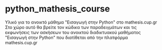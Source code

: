 # python_mathesis_course
Υλικό για το ανοικτό μάθημα "Εισαγωγή στην Python" στο mathesis.cup.gr
Στο χώρο αυτό θα βρείτε τον κώδικα των παραδειγμάτων και τις εκφωνήσεις των ασκήσεων του ανοικτού διαδικτυακού μαθήματος "Εισαγωγή στην Python" που διατίθεται από την πλατφόρμα mathesis.cup.gr 
